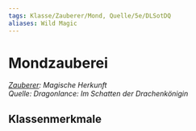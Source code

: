 ```yaml
---
tags: Klasse/Zauberer/Mond, Quelle/5e/DLSotDQ
aliases: Wild Magic
---
```

Mondzauberei
============

[_Zauberer_](../Zauberer.md)_: Magische Herkunft_  
_Quelle: Dragonlance: Im Schatten der Drachenkönigin_

Klassenmerkmale
---------------